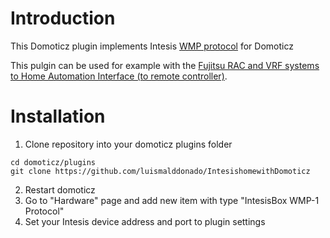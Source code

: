 # Introduction

This Domoticz plugin implements Intesis [WMP protocol](https://cdn.hms-networks.com/docs/librariesprovider11/manuals-design-guides/wmp-protocol-specifications.pdf?sfvrsn=339b5cd7_6) for Domoticz 


This pulgin can be used for example with the [Fujitsu RAC and VRF systems to Home Automation Interface (to remote controller)](https://www.intesis.com/products/ac-interfaces/wifi-gateways/fujitsu-ascii-wifi-vrf-fj-rc-wmp-1?ordercode=INWMPFGL001R000).

# Installation

1. Clone repository into your domoticz plugins folder
```
cd domoticz/plugins
git clone https://github.com/luismalddonado/IntesishomewithDomoticz
```
2. Restart domoticz
3. Go to "Hardware" page and add new item with type "IntesisBox WMP-1 Protocol"
4. Set your Intesis device address and port to plugin settings
